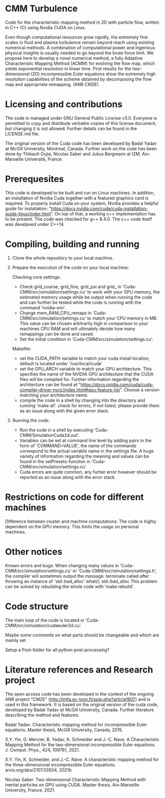 # CMM Turbulence

Code for the characteristic mapping method in 2D with particle flow, written in C++ (C) using Nvidia CUDA on Linux.

Even though computational resources grow rapidly, the extremely fine scales in fluid and plasma turbulence remain beyond reach using existing numerical methods. A combination of computational power and ingenious physical insights is usually needed to go beyond the brute force limit. We propose here to develop a novel numerical method, a fully Adaptive Characteristic Mapping Method (ACMM) for evolving the flow map, which yields exponential resolution in linear time. First results for the two-dimensional (2D) incompressible Euler equations show the extremely high resolution capabilities of the scheme obtained by decomposing the flow map and appropriate remapping. (ANR CM2E)

# Licensing and contributions

The code is managed under GNU General Public License v3.0. Everyone is permitted to copy and distribute verbatim copies of this license document, but changing it is not allowed. Further details can be found in the LICENSE.md file.

The original version of the Cuda code has been developed by Badal Yadav at McGill University, Montreal, Canada.
Further work on the code has been done by Thibault Oujia, Nicolas Saber and Julius Bergmann at I2M, Aix-Marseille Université, France.

# Prerequesites

This code is developed to be built and run on Linux machines. In addition, an installation of Nvidia Cuda together with a featured graphics card is required. To properly install Cuda on your system, Nvidia provides a helpful guide for installation: "https://docs.nvidia.com/cuda/cuda-installation-guide-linux/index.html". On top of that, a working c++ implementation has to be present. The code was checked for g++ 8.4.0. The c++ code itself was develpoed under C++14.

# Compiling, building and running

1) Clone the whole repository to your local machine.
   
2) Prepare the execution of the code on your local machine:

   Checking core settings:

   - Check grid_coarse, grid_fine, grid_psi and grid_ in 'Cuda-CMM/src/simulation/settings.cu' to work with your GPU memory, the estimated memory usage while be output when running the code and can further be tested while the code is running with the command 'nvidia-smi'.
   - Change mem_RAM_CPU_remaps in 'Cuda-CMM/src/simulation/settings.cu' to match your CPU memory in MB. This value can be chosen arbitrarily high in comparison to your machines CPU RAM and will ultimately decide how many remappings can be done and saved.
   - Set the initial condition in 'Cuda-CMM/src/simulation/settings.cu'.

   Makefile:
   - set the CUDA_PATH variable to match your cuda install location, default is located under '/usr/local/cuda'
   - set the GPU_ARCH variable to match your GPU architecture. This specifies the name of the NVIDIA GPU architecture that the CUDA files will be compiled for. Further information regarding the architecture can be found at "https://docs.nvidia.com/cuda/cuda-compiler-driver-nvcc/index.html#gpu-feature-list". Choose a version matching your architecture name.
   - compile the code in a shell by changing into the directory and running 'make all'.
     check for errors, if not listed, please provide them as an issue along with the given error stack.
   
3) Running the code:
   - Run the code in a shell by executing 'Cuda-CMM/SimulationCuda2d.out'.
   - Variables can be set at command line level by adding pairs in the form of 'COMMAND=VALUE', the name of the commands correspond to the actual variable name in the settings file. A huge variety of information regarding the meaning and values can be found in the setPresets-function in 'Cuda-CMM/src/simulation/settings.cu'.
   - Cuda errors are quite common, any furher error however should be reported as an issue along with the error stack.

# Restrictions on code for different machines

Difference between cluster and machine computations:
The code is highly dependent on the GPU memory. This limits the usage on personal machines.

# Other notices

Known errors and bugs:
When changing many values in 'Cuda-CMM/src/simulation/settings.cu' or 'Cuda-CMM/src/simulation/settings.h', the compiler will sometimes output the message:
terminate called after throwing an instance of 'std::bad_alloc'
  what():  std::bad_alloc
This problem can be solved by rebuilding the whole code with 'make rebuild'.

# Code structure

The main loop of the code is located in 'Cuda-CMM/src/simulation/cudaeuler2d.cu'.

Maybe some comments on what parts should be changeable and which are mainly set

Setup a Post-folder for all python post-processing?

# Literature references and Research project

The open access code has been developed in the context of the ongoing ANR project "CM2E" (http://lmfa.ec-lyon.fr/spip.php?article1807) and is used in this framework.
It is based on the original version of the cuda code, developed by Badal Yadav at McGill University, Canada. 
Further literature describing the method and features:

Badal Yadav. Characteristic mapping method for incompressible Euler equations.
Master thesis, McGill University, Canada, 2015.

X.Y. Yin, O. Mercier, B. Yadav, K. Schneider and J.-C. Nave. A Characteristic Mapping Method for the two-dimensional incompressible Euler equations. 
J. Comput. Phys., 424, 109781, 2021.

X.Y. Yin, K. Schneider, and J.-C. Nave. A characteristic mapping method for the three-dimensional incompressible Euler equations.
arxiv.org/abs/2107.03504, 2021b.

Nicolas Saber. Two-dimensional Characteristic Mapping Method with inertial particles on GPU using CUDA.
Master thesis, Aix-Marseille University, France, 2021.
